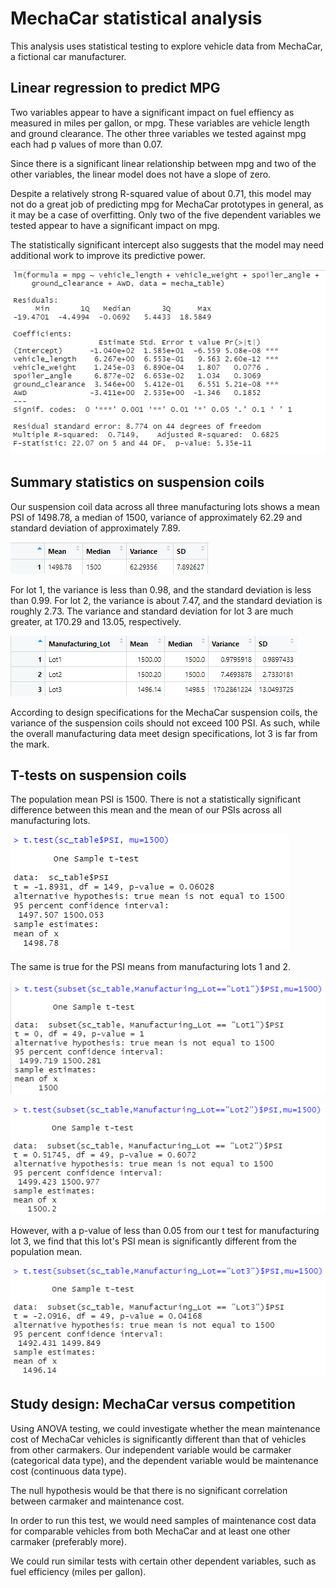 # MechaCar statistical analysis

This analysis uses statistical testing to explore vehicle data from MechaCar, a fictional car manufacturer.

## Linear regression to predict MPG
Two variables appear to have a significant impact on fuel effiency as measured in miles per gallon, or mpg. These variables are vehicle length and ground clearance. 
The other three variables we tested against mpg each had p values of more than 0.07.

Since there is a significant linear relationship between mpg and two of the other variables, the linear model does not have a slope of zero.

Despite a relatively strong R-squared value of about 0.71, this model may not do a great job of predicting mpg for MechaCar prototypes in general, as it may be a case of 
overfitting. Only two of the five dependent variables we tested appear to have a significant impact on mpg. 

The statistically significant intercept also suggests that the model may need additional work to improve its predictive power.

![Screenshot of multiple linear regression model output](lm.png)

## Summary statistics on suspension coils
Our suspension coil data across all three manufacturing lots shows a mean PSI of 1498.78, a median of 1500, variance of approximately 62.29 and standard deviation of
approximately 7.89.

![Table showing summary statistics for PSI data](total_summary.png)

For lot 1, the variance is less than 0.98, and the standard deviation is less than 0.99. For lot 2, the variance is about 7.47, and the standard deviation is roughly 
2.73. The variance and standard deviation for lot 3 are much greater, at 170.29 and 13.05, respectively. 

![Table showing PSI data summary statistics for each of three manufacturing lots](lot_summary.png)

According to design specifications for the MechaCar suspension coils, the variance of the suspension coils should not exceed 100 PSI. As such, while the overall 
manufacturing data meet design specifications, lot 3 is far from the mark.

## T-tests on suspension coils
The population mean PSI is 1500. There is not a statistically significant difference between this mean and the mean of our PSIs across all manufacturing lots.

![Results of t test for mean PSI from suspension coil data set relative to population mean](ttest_all.png)

The same is true for the PSI means from manufacturing lots 1 and 2.

![Results of t test for mean PSI from manufacturing lot 1 in suspension coil data set relative to population mean](ttest_1.png)

![Results of t test for mean PSI from manufacturing lot 2 in suspension coil data set relative to population mean](ttest_2.png)

However, with a p-value of less than 0.05 from our t test for manufacturing lot 3, we find that this lot's PSI mean is significantly different from the population 
mean.

![Results of t test for mean PSI from manufacturing lot 3 in suspension coil data set relative to population mean](ttest_3.png)

## Study design: MechaCar versus competition
Using ANOVA testing, we could investigate whether the mean maintenance cost of MechaCar vehicles is significantly different than that of vehicles from other carmakers. 
Our independent variable would be carmaker (categorical data type), and the dependent variable would be maintenance cost (continuous data type). 

The null hypothesis would be that there is no significant correlation between carmaker and maintenance cost. 

In order to run this test, we would need samples of maintenance cost data for comparable vehicles from both MechaCar and at least one other carmaker (preferably more).

We could run similar tests with certain other dependent variables, such as fuel efficiency (miles per gallon).
